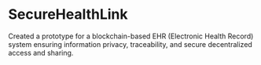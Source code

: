 # SecureHealthLink
Created a prototype for a blockchain-based EHR (Electronic Health Record) system ensuring information privacy, traceability, and secure decentralized access and sharing.
